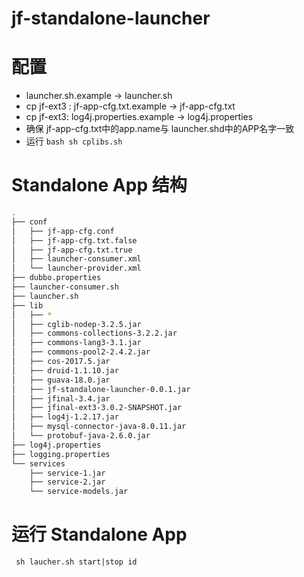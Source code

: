 # jf-standalone-launcher

# 配置
- launcher.sh.example -> launcher.sh
- cp jf-ext3 : jf-app-cfg.txt.example -> jf-app-cfg.txt
- cp jf-ext3: log4j.properties.example -> log4j.properties
- 确保 jf-app-cfg.txt中的app.name与 launcher.shd中的APP名字一致
- 运行 ```bash sh cplibs.sh```

# Standalone App 结构

```bash
.
├── conf
│   ├── jf-app-cfg.conf
│   ├── jf-app-cfg.txt.false
│   ├── jf-app-cfg.txt.true
│   ├── launcher-consumer.xml
│   └── launcher-provider.xml
├── dubbo.properties
├── launcher-consumer.sh
├── launcher.sh
├── lib
│   ├── *
│   ├── cglib-nodep-3.2.5.jar
│   ├── commons-collections-3.2.2.jar
│   ├── commons-lang3-3.1.jar
│   ├── commons-pool2-2.4.2.jar
│   ├── cos-2017.5.jar
│   ├── druid-1.1.10.jar
│   ├── guava-18.0.jar
│   ├── jf-standalone-launcher-0.0.1.jar
│   ├── jfinal-3.4.jar
│   ├── jfinal-ext3-3.0.2-SNAPSHOT.jar
│   ├── log4j-1.2.17.jar
│   ├── mysql-connector-java-8.0.11.jar
│   └── protobuf-java-2.6.0.jar
├── log4j.properties
├── logging.properties
└── services
    ├── service-1.jar
    ├── service-2.jar
    └── service-models.jar

```
# 运行 Standalone App

``` sh laucher.sh start|stop id```
